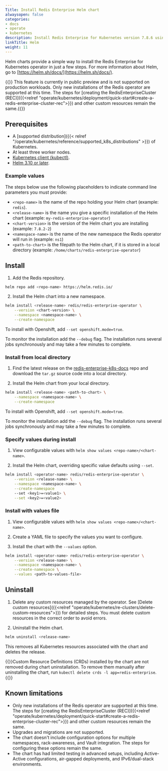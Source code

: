 ```yaml
---
Title: Install Redis Enterprise Helm chart
alwaysopen: false
categories:
- docs
- operate
- kubernetes
description: Install Redis Enterprise for Kubernetes version 7.8.6 using Helm charts.
linkTitle: Helm
weight: 11
---
```


Helm charts provide a simple way to install the Redis Enterprise for Kubernetes operator in just a few steps. For more information about Helm, go to [https://helm.sh/docs/](https://helm.sh/docs/).

{{<note>}} This feature is currently in public preview and is not supported on production workloads. Only new installations of the Redis operator are supported at this time. The steps for [creating the RedisEnterpriseCluster (REC)]({{<relref "operate/kubernetes/deployment/quick-start#create-a-redis-enterprise-cluster-rec">}}) and other custom resources remain the same.{{</note>}}

## Prerequisites

- A [supported distribution]({{< relref "/operate/kubernetes/reference/supported_k8s_distributions" >}}) of Kubernetes.
- At least three worker nodes.
- [Kubernetes client (kubectl)](https://kubernetes.io/docs/tasks/tools/).
- [Helm 3.10 or later](https://helm.sh/docs/intro/install/).

### Example values

The steps below use the following placeholders to indicate command line parameters you must provide:

- `<repo-name>` is the name of the repo holding your Helm chart (example: `redis`).
- `<release-name>` is the name you give a specific installation of the Helm chart (example: `my-redis-enterprise-operator`)
- `<chart-version>` is the version of the Helm chart you are installing (example: `7.8.2-2`)
- `<namespace-name>` is the name of the new namespace the Redis operator will run in (example: `ns1`)
- `<path-to-chart>` is the filepath to the Helm chart, if it is stored in a local directory (example: `/home/charts/redis-enterprise-operator`)

## Install

1. Add the Redis repository.

```sh
helm repo add <repo-name> https://helm.redis.io/
```

2. Install the Helm chart into a new namespace.

```sh
helm install <release-name> redis/redis-enterprise-operator \
    --version <chart-version> \
    --namespace <namespace-name> \
    --create-namespace
```

To install with Openshift, add `--set openshift.mode=true`.

To monitor the installation add the `--debug` flag. The installation runs several jobs synchronously and may take a few minutes to complete.

### Install from local directory

1. Find the latest release on the [redis-enterprise-k8s-docs](https://github.com/RedisLabs/redis-enterprise-k8s-docs/releases) repo and download the `tar.gz` source code into a local directory.

2. Install the Helm chart from your local directory.

```sh
helm install <release-name> <path-to-chart> \
    --namespace <namespace-name> \
    --create-namespace
```

To install with Openshift, add `--set openshift.mode=true`.

To monitor the installation add the `--debug` flag. The installation runs several jobs synchronously and may take a few minutes to complete.

### Specify values during install

1. View configurable values with `helm show values <repo-name>/<chart-name>`.

2. Install the Helm chart, overriding specific value defaults using `--set`.

```sh
helm install <operator-name> redis/redis-enterprise-operator \
    --version <release-name> \
    --namespace <namespace-name> \
    --create-namespace
    --set <key1>=<value1> \
    --set <key2>=<value2>
```

### Install with values file

1. View configurable values with `helm show values <repo-name>/<chart-name>`.

2. Create a YAML file to specify the values you want to configure.

3. Install the chart with the `--values` option.

```sh
helm install <operator-name> redis/redis-enterprise-operator \
    --version <release-name> \
    --namespace <namespace-name> \
    --create-namespace \
    --values <path-to-values-file>
```

## Uninstall

1. Delete any custom resources managed by the operator. See [Delete custom resources]({{<relref "operate/kubernetes/re-clusters/delete-custom-resources">}}) for detailed steps. You must delete custom resources in the correct order to avoid errors.

2. Uninstall the Helm chart.

```sh
helm uninstall <release-name>
```

This removes all Kubernetes resources associated with the chart and deletes the release.

{{<note>}}Custom Resource Definitions (CRDs) installed by the chart are not removed during chart uninstallation. To remove them manually after uninstalling the chart, run `kubectl delete crds -l app=redis-enterprise`.{{</note>}}

## Known limitations

- Only new installations of the Redis operator are supported at this time. The steps for [creating the RedisEnterpriseCluster (REC)]({{<relref "operate/kubernetes/deployment/quick-start#create-a-redis-enterprise-cluster-rec">}}) and other custom resources remain the same.
- Upgrades and migrations are not supported.
- The chart doesn't include configuration options for multiple namespaces, rack-awareness, and Vault integration. The steps for configuring these options remain the same.
- The chart has had limited testing in advanced setups, including Active-Active configurations, air-gapped deployments, and IPv6/dual-stack environments.